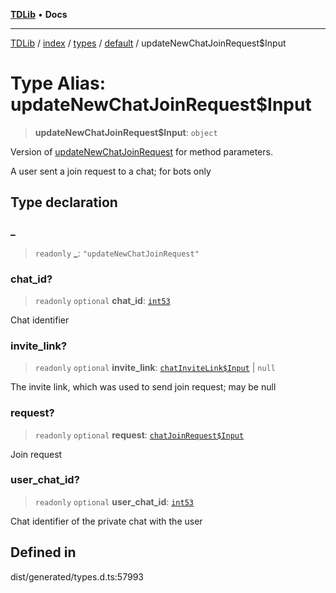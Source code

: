 [**TDLib**](../../../../../../README.md) • **Docs**

***

[TDLib](../../../../../../modules.md) / [index](../../../../../README.md) / [types](../../../README.md) / [default](../README.md) / updateNewChatJoinRequest$Input

# Type Alias: updateNewChatJoinRequest$Input

> **updateNewChatJoinRequest$Input**: `object`

Version of [updateNewChatJoinRequest](updateNewChatJoinRequest.md) for method parameters.

A user sent a join request to a chat; for bots only

## Type declaration

### \_

> `readonly` **\_**: `"updateNewChatJoinRequest"`

### chat\_id?

> `readonly` `optional` **chat\_id**: [`int53`](int53-1.md)

Chat identifier

### invite\_link?

> `readonly` `optional` **invite\_link**: [`chatInviteLink$Input`](chatInviteLink$Input-1.md) \| `null`

The invite link, which was used to send join request; may be null

### request?

> `readonly` `optional` **request**: [`chatJoinRequest$Input`](chatJoinRequest$Input-1.md)

Join request

### user\_chat\_id?

> `readonly` `optional` **user\_chat\_id**: [`int53`](int53-1.md)

Chat identifier of the private chat with the user

## Defined in

dist/generated/types.d.ts:57993
